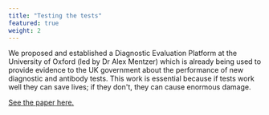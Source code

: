 ```yaml
---
title: "Testing the tests"
featured: true
weight: 2
---
```


We proposed and established a Diagnostic Evaluation Platform at the University of Oxford (led by Dr Alex Mentzer) which is already being used to provide evidence to the UK government about the performance of new diagnostic and antibody tests. This work is essential because if tests work well they can save lives; if they don't, they can cause enormous damage.

[See the paper here.](https://www.medrxiv.org/content/10.1101/2020.04.15.20066407v3)
